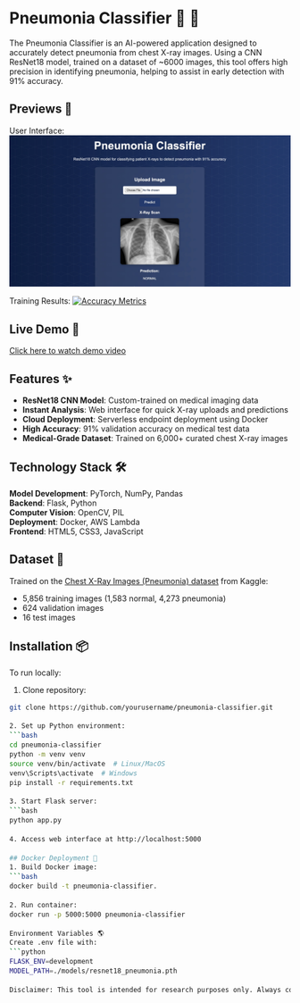 # Pneumonia Classifier 🔬 🏥
The Pneumonia Classifier is an AI-powered application designed to accurately detect pneumonia from chest X-ray images. Using a CNN ResNet18 model, trained on a dataset of ~6000 images, this tool offers high precision in identifying pneumonia, helping to assist in early detection with 91% accuracy.


## Previews 👀 
User Interface:
[![UI Screenshot](images/UI_Image_2.png)]() 

Training Results:
[![Accuracy Metrics](ADD_ACCURACY_SCREENSHOT_URL_HERE)]()  

## Live Demo 🚀  
[Click here to watch demo video](ADD_VIDEO_URL_HERE)  

## Features ✨  
- **ResNet18 CNN Model**: Custom-trained on medical imaging data  
- **Instant Analysis**: Web interface for quick X-ray uploads and predictions  
- **Cloud Deployment**: Serverless endpoint deployment using Docker  
- **High Accuracy**: 91% validation accuracy on medical test data  
- **Medical-Grade Dataset**: Trained on 6,000+ curated chest X-ray images  

## Technology Stack 🛠️  
**Model Development**: PyTorch, NumPy, Pandas  
**Backend**: Flask, Python  
**Computer Vision**: OpenCV, PIL  
**Deployment**: Docker, AWS Lambda  
**Frontend**: HTML5, CSS3, JavaScript  

## Dataset 🔢  
Trained on the [Chest X-Ray Images (Pneumonia) dataset](https://www.kaggle.com/datasets/paultimothymooney/chest-xray-pneumonia) from Kaggle:
- 5,856 training images (1,583 normal, 4,273 pneumonia)
- 624 validation images
- 16 test images

## Installation 📦  
To run locally:  

1. Clone repository:  
```bash
git clone https://github.com/yourusername/pneumonia-classifier.git

2. Set up Python environment:
```bash
cd pneumonia-classifier
python -m venv venv
source venv/bin/activate  # Linux/MacOS
venv\Scripts\activate  # Windows
pip install -r requirements.txt

3. Start Flask server:
```bash
python app.py

4. Access web interface at http://localhost:5000

## Docker Deployment 🐳
1. Build Docker image:
```bash
docker build -t pneumonia-classifier.

2. Run container:
docker run -p 5000:5000 pneumonia-classifier

Environment Variables 🌎
Create .env file with:
```python
FLASK_ENV=development
MODEL_PATH=./models/resnet18_pneumonia.pth

Disclaimer: This tool is intended for research purposes only. Always consult a medical professional for diagnostic decisions.*
 
